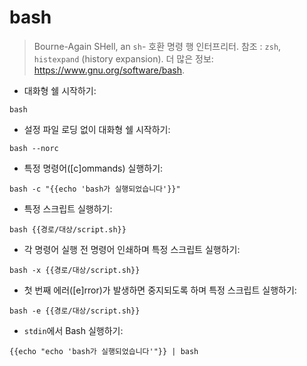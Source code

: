 # bash

> Bourne-Again SHell, an `sh`- 호환 명령 행 인터프리터.
> 참조 : `zsh`, `histexpand` (history expansion).
> 더 많은 정보: <https://www.gnu.org/software/bash>.

- 대화형 쉘 시작하기:

`bash`

- 설정 파일 로딩 없이 대화형 쉘 시작하기:

`bash --norc`

- 특정 명령어([c]ommands) 실행하기:

`bash -c "{{echo 'bash가 실행되었습니다'}}"`

- 특정 스크립트 실행하기:

`bash {{경로/대상/script.sh}}`

- 각 명령어 실행 전 명령어 인쇄하며 특정 스크립트 실행하기:

`bash -x {{경로/대상/script.sh}}`

- 첫 번째 에러([e]rror)가 발생하면 중지되도록 하며 특정 스크립트 실행하기:

`bash -e {{경로/대상/script.sh}}`

- `stdin`에서 Bash 실행하기:

`{{echo "echo 'bash가 실행되었습니다'"}} | bash`
